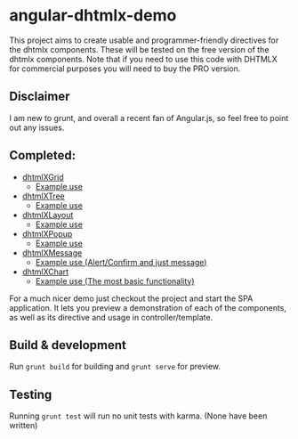 # angular-dhtmlx-demo

This project aims to create usable and programmer-friendly directives for the dhtmlx components. These will be tested on the free version of the dhtmlx components. Note that if you need to use this code with DHTMLX for commercial purposes you will need to buy the PRO version.

## Disclaimer

I am new to grunt, and overall a recent fan of Angular.js, so feel free to point out any issues.

## Completed:
<ul>
  <li>
    <a href="https://github.com/perushinkov/angular-dhtmlx-demo/blob/master/app/components/dhtmlx/directives/grid.js">dhtmlXGrid</a>
    <ul>
      <li>
        <a href="https://github.com/perushinkov/angular-dhtmlx-demo/blob/master/app/root/cmp/grid">
          Example use
        </a>
      </li>
    </ul>
  </li>
  <li>
    <a href="https://github.com/perushinkov/angular-dhtmlx-demo/blob/master/app/components/dhtmlx/directives/tree.js">dhtmlXTree</a>
    <ul>
      <li>
        <a href="https://github.com/perushinkov/angular-dhtmlx-demo/blob/master/app/root/cmp/tree">
          Example use
        </a>
      </li>
    </ul>
  </li>
  <li>
    <a href="https://github.com/perushinkov/angular-dhtmlx-demo/blob/master/app/components/dhtmlx/directives/layout.js">dhtmlXLayout</a>
    <ul>
      <li>
        <a href="https://github.com/perushinkov/angular-dhtmlx-demo/blob/master/app/root/cmp/layout">
          Example use
        </a>
      </li>
    </ul>
  </li>
  <li>
    <a href="https://github.com/perushinkov/angular-dhtmlx-demo/blob/master/app/components/dhtmlx/directives/popup.js">dhtmlXPopup</a>
    <ul>
      <li>
        <a href="https://github.com/perushinkov/angular-dhtmlx-demo/blob/master/app/root/cmp/popup">
          Example use
        </a>
      </li>
    </ul>
  </li>
 <li>
    <a href="https://github.com/perushinkov/angular-dhtmlx-demo/blob/master/app/components/dhtmlx/directives/message.js">dhtmlXMessage</a>
    <ul>
      <li>
        <a href="https://github.com/perushinkov/angular-dhtmlx-demo/blob/master/app/root/cmp/message">
          Example use (Alert/Confirm and just message)
        </a>
      </li>
    </ul>
  </li>
   <li>
      <a href="https://github.com/perushinkov/angular-dhtmlx-demo/blob/master/app/components/dhtmlx/directives/chart.js">dhtmlXChart</a>
      <ul>
        <li>
          <a href="https://github.com/perushinkov/angular-dhtmlx-demo/blob/master/app/root/cmp/chart">
            Example use (The most basic functionality)
          </a>
        </li>
      </ul>
    </li>
</ul>

<p>For a much nicer demo just checkout the project and start the SPA application. It lets you preview a demonstration of each of the components, as well as its directive and usage in controller/template.<p>
  

## Build & development

Run `grunt build` for building and `grunt serve` for preview.

## Testing

Running `grunt test` will run no unit tests with karma. (None have been written)

